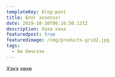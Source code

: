 ```yaml
---
templateKey: blog-post
title: Блог эхэллээ!
date: 2019-10-30T06:16:50.121Z
description: Хаха хаха
featuredpost: true
featuredimage: /img/products-grid2.jpg
tags:
  - би бичсээн
---
```

Хэхэ хөхө
